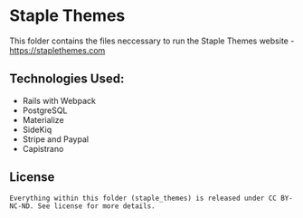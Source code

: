# Staple Themes

This folder contains the files neccessary to run the Staple Themes website - https://staplethemes.com

## Technologies Used:
* Rails with Webpack
* PostgreSQL
* Materialize
* SideKiq
* Stripe and Paypal
* Capistrano


## License
    Everything within this folder (staple_themes) is released under CC BY-NC-ND. See license for more details.
